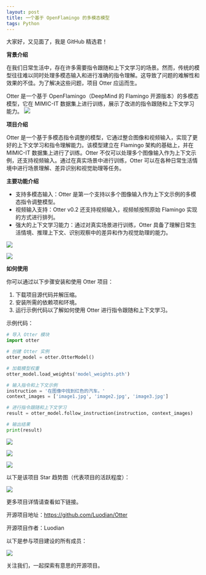 ```yaml
---
layout: post
title: 一个基于 OpenFlamingo 的多模态模型
tags: Python
---
```


大家好，又见面了，我是 GitHub 精选君！

**背景介绍**

在我们日常生活中，存在许多需要指令跟随和上下文学习的场景。然而，传统的模型往往难以同时处理多模态输入和进行准确的指令理解。这导致了问题的难解性和效果的不佳。为了解决这些问题，项目 Otter 应运而生。

Otter 是一个基于 OpenFlamingo（DeepMind 的 Flamingo 开源版本）的多模态模型，它在 MIMIC-IT 数据集上进行训练，展示了改进的指令跟随和上下文学习能力。
![](https://i.postimg.cc/MKmyP9wH/new-banner.png)

**项目介绍**

Otter 是一个基于多模态指令调整的模型，它通过整合图像和视频输入，实现了更好的上下文学习和指令理解能力。该模型建立在 Flamingo 架构的基础上，并在 MIMIC-IT 数据集上进行了训练。Otter 不仅可以处理多个图像输入作为上下文示例，还支持视频输入。通过在真实场景中进行训练，Otter 可以在各种日常生活情境中进行场景理解、差异识别和视觉助理等任务。

**主要功能介绍**

- 支持多模态输入：Otter 是第一个支持以多个图像输入作为上下文示例的多模态指令调整模型。
- 视频输入支持：Otter v0.2 还支持视频输入，视频帧按照原始 Flamingo 实现的方式进行排列。
- 强大的上下文学习能力：通过对真实场景进行训练，Otter 具备了理解日常生活情境、推理上下文、识别观察中的差异和作为视觉助理的能力。

![](https://i.postimg.cc/yYMm1G5X/mimicit-logo.png)

![](https://i.postimg.cc/RCGp0vQ1/syphus.png)

**如何使用**

你可以通过以下步骤安装和使用 Otter 项目：

1. 下载项目源代码并解压缩。
2. 安装所需的依赖项和环境。
3. 运行示例代码以了解如何使用 Otter 进行指令跟随和上下文学习。

示例代码：
```Python
# 导入 Otter 模块
import otter

# 创建 Otter 实例
otter_model = otter.OtterModel()

# 加载模型权重
otter_model.load_weights('model_weights.pth')

# 输入指令和上下文示例
instruction = '在图像中找到红色的汽车。'
context_images = ['image1.jpg', 'image2.jpg', 'image3.jpg']

# 进行指令跟随和上下文学习
result = otter_model.follow_instruction(instruction, context_images)

# 输出结果
print(result)
```

![](https://i.postimg.cc/CKgQ2PP7/otter-teaser.png)

![](https://i.postimg.cc/LsNs55zG/table.png)

![](https://i.postimg.cc/tTcCdcv5/efficiency.png)

以下是该项目 Star 趋势图（代表项目的活跃程度）：

![](https://api.star-history.com/svg?repos=Luodian/Otter&type=Timeline)

更多项目详情请查看如下链接。

开源项目地址：https://github.com/Luodian/Otter 

开源项目作者：Luodian

以下是参与项目建设的所有成员：

![](https://contrib.rocks/image?repo=Luodian/Otter)

关注我们，一起探索有意思的开源项目。

